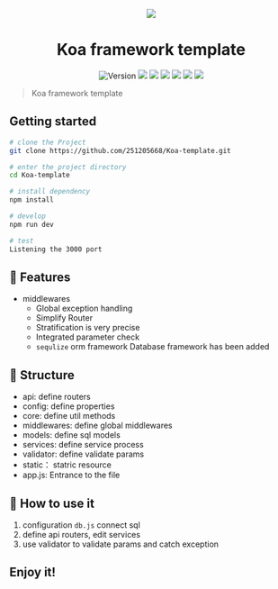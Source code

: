 
<p align="center">
<img src="https://user-gold-cdn.xitu.io/2019/12/23/16f3031b3afaad3f?imageView2/1/w/1304/h/734/q/85/format/webp/interlace/1" />
</p>
<h1 align="center">Koa framework template </h1>
<p align ="center">
  <img alt="Version" src="https://img.shields.io/badge/version-1.0.0-blue.svg?cacheSeconds=2592000" />
    <img src="https://img.shields.io/badge/koa-2.7.0-blue.svg" />
  <img src="https://img.shields.io/badge/jsonwebtoken-8.4.0-blue.svg" />
    <img src="https://img.shields.io/badge/validator-10.11.0-blue.svg" />
  <img src="https://img.shields.io/badge/node-%3E%3D%206.0.0-blue.svg" />
  <img src="https://img.shields.io/badge/npm-%3E%3D%203.0.0-blue.svg" />
  <img src="https://img.shields.io/badge/axios-0.18.0-blue.svg" />
</p>

> Koa framework template

## Getting started

```sh
# clone the Project
git clone https://github.com/251205668/Koa-template.git

# enter the project directory
cd Koa-template

# install dependency
npm install

# develop
npm run dev

# test
Listening the 3000 port

```
## 🌲 Features

- middlewares
  - Global exception handling
  - Simplify Router
  - Stratification is very precise
  - Integrated parameter check
  - `sequlize` orm framework Database framework has been added
## 📂 Structure

- api: define routers
- config: define properties
- core: define util methods
- middlewares: define global middlewares
- models: define sql models
- services: define service process
- validator: define validate params
- static： statric resource
- app.js: Entrance to the file

## 🔏 How to use it

1. configuration `db.js` connect sql
2. define api routers, edit services
3. use validator to validate params and catch exception

## Enjoy it!
